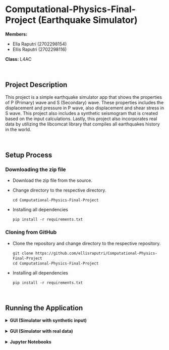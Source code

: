 # Computational-Physics-Final-Project (Earthquake Simulator)

**Members:**
- Ella Raputri (2702298154) 
- Ellis Raputri (2702298116)

**Class:** L4AC

<br>

## Project Description
This project is a simple earthquake simulator app that shows the properties of P (Primary) wave and S (Secondary) wave. These properties includes the displacement and pressure in P wave, also displacement and shear stress in S wave. This project also includes a synthetic seismogram that is created based on the input calculations. Lastly, this project also incorporates real data by utilizing the libcomcat library that compiles all earthquakes history in the world.

<br>

## Setup Process

### Downloading the zip file

- Download the zip file from the source.

- Change directory to the respective directory.
    ```text
    cd Computational-Physics-Final-Project
    ```

- Installing all dependencies
    ```text
    pip install -r requirements.txt
    ```

### Cloning from GitHub

- Clone the repository and change directory to the respective repository.
    ```text
    git clone https://github.com/ellisraputri/Computational-Physics-Final-Project
    cd Computational-Physics-Final-Project
    ```

- Installing all dependencies
    ```text
    pip install -r requirements.txt
    ```

<br>


## Running the Application

<details>
<summary> <b>GUI (Simulator with synthetic input)</b> </summary>

- Change directory to the GUI folder, and run the python file. Note: main.py is the simulator based on synthetic input, while main2.py is the simulator incorporating real data.
    ```text
    cd GUI
    python main.py    
    ```
<br>

- Fill in the parameter input window. 

    <img src="images/inputwindow1.png" alt ="Input Window Image" width = "200">

    Parameter Note:
    - NX = Number of grid points in the x-direction (horizontal)
    - NY = Number of grid points in the y-direction (vertical)
    - XMIN = Minimum value of the x-axis (in meters)
    - XMAX = Maximum value of the x-axis (in meters)
    - YMIN = Minimum value of the y-axis (in meters)
    - YMAX = Maximum value of the y-axis (in meters)
    - t_max = Maximum simulation time (in seconds)
    - Density = The density of the layer (in kg/m<sup>3</sup>) <br><br>

- Fill in the material layers window. You can add as much layer as possible up to NY value. Make sure to include solid materials as layers since S wave cannot move through liquids or gases.

    <img src="images/materialwindow1.png" alt ="Material Window Image" width = "300"><br><br>

- After validating the parameter inputs and layers, you can click the buttons below to view the respective animations. 

    <img src="images/gui1.png" alt ="GUI Window Image" width = "400"><br><br>

- To view the seismic moment, magnitude, and energy released, you need to run the S-wave displacement animation first. 

    <img src="images/magnitude1.png" alt ="Magnitude Result Image" width = "200">

</details>

<br>

<details>
<summary> <b>GUI (Simulator with real data)</b> </summary>

- Change directory to the GUI folder, and run the python file. Note: main.py is the simulator based on synthetic input, while main2.py is the simulator incorporating real data.
    ```text
    cd GUI
    python main2.py    
    ```
<br>

- Fill in the parameter input window. 

    <img src="images/inputwindow2.png" alt ="Input Window Image" width = "200">

    Parameter Note:
    - NX = Number of grid points in the x-direction (horizontal)
    - NY = Number of grid points in the y-direction (vertical)
    - XMIN = Minimum value of the x-axis (in meters)
    - XMAX = Maximum value of the x-axis (in meters)
    - YMIN = Minimum value of the y-axis (in meters)
    - YMAX = Maximum value of the y-axis (in meters)
    - t_max = Maximum simulation time (in seconds) <br><br>

- Fill in the dates you want to get the real data earthquake. Then, click on the generate dataframe. After that, you can enter your desired data index, then submit it.

    <img src="images/realdataframe2.png" alt ="Real Data Window Image" width = "300"><br><br>

- After validating the parameter inputs and real datas, you can click the buttons below to view the respective animations. 

    <img src="images/gui2.png" alt ="GUI Window Image" width = "400"><br><br>

- To view the seismic moment, magnitude, and energy released, you need to run the S-wave displacement animation first. 

    <img src="images/magnitude1.png" alt ="Magnitude Result Image" width = "200">

</details>

<br>

<details>

<summary><b>Jupyter Notebooks</b></summary>

- Contains a more specific explanation of each code (mainly about the mathematical background).

- Below are the brief explanations of each Jupyter Notebook contents:

    - P_wave_disp.ipynb: P-wave displacement animation

    - P_wave_pressure.ipynb: P-wave pressure animation

    - real_data.ipynb: how we incorporate the real data
    
    - S_wave.ipynb: S-wave displacement and shear stress animation

    - seismogram.ipynb: overall seismogram animation (combined P-wave and S-wave, or separated)

- You can just run this Jupyter Notebook to view the results. However, some of the animations may not work, but they will show up in the folder. So, you can just view the animations from the folder.


</details>
